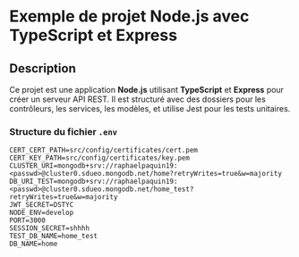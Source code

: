 # Exemple de projet Node.js avec TypeScript et Express

## Description

Ce projet est une application **Node.js** utilisant **TypeScript** et **Express** pour créer un serveur API REST. Il est structuré avec des dossiers pour les contrôleurs, les services, les modèles, et utilise Jest pour les tests unitaires.

### Structure du fichier `.env`

```env
CERT_CERT_PATH=src/config/certificates/cert.pem 
CERT_KEY_PATH=src/config/certificates/key.pem 
CLUSTER_URI=mongodb+srv://raphaelpaquin19:<passwd>@cluster0.sdueo.mongodb.net/home?retryWrites=true&w=majority 
DB_URI_TEST=mongodb+srv://raphaelpaquin19:<passwd>@cluster0.sdueo.mongodb.net/home_test?retryWrites=true&w=majority 
JWT_SECRET=DSTYC 
NODE_ENV=develop 
PORT=3000 
SESSION_SECRET=shhhh
TEST_DB_NAME=home_test
DB_NAME=home
```

<!-- readme: contributors -start --> 
<!-- readme: contributors -end -->
